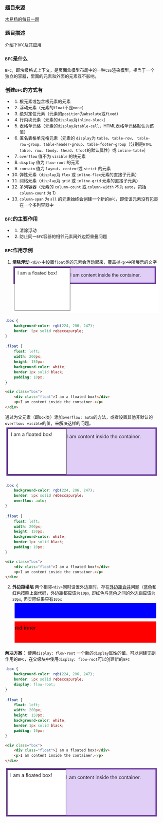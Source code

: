 ### 题目来源
[木易杨的每日一题](https://github.com/Advanced-Frontend/Daily-Interview-Question/issues/59)

### 题目描述
介绍下`BFC`及其应用

### `BFC`是什么
`BFC`，即块级格式上下文，是页面盒模型布局中的一种`CSS`渲染模型，相当于一个独立的容器，里面的元素和外面的元素互不影响。

### 创建`BFC`的方式有
+ 1. 根元素或包含根元素的元素
+ 2. 浮动元素（元素的`float`不是`none`）
+ 3. 绝对定位元素（元素的`position`为`absolute`或`fixed`）
+ 4. 行内块元素（元素的`display`为`inline-block`）
+ 5. 表格单元格（元素的`display`为`table-cell`，HTML表格单元格默认为该值）
+ 6. 匿名表格单元格元素（元素的 `display`为 `table`、`table-row`、 `table-row-group`、`table-header-group`、`table-footer-group`（分别是`HTML table`、`row`、`tbody`、`thead`、`tfoot`的默认属性）或 `inline-table`）
+ 7. `overflow` 值不为 `visible` 的块元素
+ 8. `display` 值为 `flow-root` 的元素
+ 9. `contain` 值为 `layout`、`content`或 `strict` 的元素
+ 10. 弹性元素（`display`为 `flex` 或 `inline-flex`元素的直接子元素）
+ 11. 网格元素（`display`为 `grid` 或 `inline-grid` 元素的直接子元素）
+ 12. 多列容器（元素的 `column-count` 或 `column-width` 不为 `auto`，包括 `column-count` 为 1）
+ 13. `column-span` 为 `all` 的元素始终会创建一个新的`BFC`，即使该元素没有包裹在一个多列容器中

### `BFC`的主要作用
+ 1. 清除浮动
+ 2. 防止同一`BFC`容器的相邻元素间外边距重叠问题

### `BFC`作用示例
1. **清除浮动**
`<div>`中设置`float`类的元素会浮动起来，覆盖掉`<p>`中所展示的文字
![images/BFC元素浮动](images/BFC元素浮动.png)
```css
.box {
    background-color: rgb(224, 206, 247);
    border: 5px solid rebeccapurple;
}

.float {
    float: left;
    width: 200px;
    height: 150px;
    background-color: white;
    border:1px solid black;
    padding: 10px;
}
```

```html
<div class="box">
    <div class="float">I am a floated box!</div>
    <p>I am content inside the container.</p>
</div>
```

通过为父元素（即`box`类）添加`overflow: auto`的方法，或者设置其他非默认的`overflow: visible`的值，来解决这样的问题。
![BFC元素浮动解决方案](images/BFC元素浮动解决方案.png)
```css
.box {
    background-color: rgb(224, 206, 247);
    border: 5px solid rebeccapurple;
    overflow: auto;
}

.float {
    float: left;
    width: 200px;
    height: 150px;
    background-color: white;
    border:1px solid black;
    padding: 10px;
}
```

```html
<div class="box">
    <div class="float">I am a floated box!</div>
    <p>I am content inside the container.</p>
</div>
```

2. **外边距塌陷**
两个相邻`<div>`同时设置外边距时，存在[外边距合并](https://developer.mozilla.org/en-US/docs/Web/CSS/CSS_Box_Model/Mastering_margin_collapsing)问题（蓝色和红色按照上面代码，外边距都应该为`10px`, 即红色与蓝色之间的外边距应该为`20px`, 但实际结果只有`10px`
![外边距塌陷问题](images/BFC外边距塌陷.png)

**解决方案：**
使用`display: flow-root`
一个新的`display`属性的值，可以创建无副作用的`BFC`，在父级块中使用`display: flow-root`可以创建新的`BFC`
```css
.box {
    background-color: rgb(224, 206, 247);
    border: 5px solid rebeccapurple;
    display: flow-root;
}

.float {
    float: left;
    width: 200px;
    height: 150px;
    background-color: white;
    border:1px solid black;
    padding: 10px;
}
```

```html
<div class="box">
    <div class="float">I am a floated box!</div>
    <p>I am content inside the container.</p>
</div>
```
![BFC塌陷问题解决](images/BFC塌陷问题解决.png)